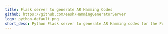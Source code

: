 ```yaml
---
title: Flask server to generate AR Hamming Codes
github: https://github.com/eesh/HammingGeneratorServer
logo: python-default.png
short_desc: Python Flask server to generate AR Hamming codes for the Poppy Ergo Jr. extension
---
```

